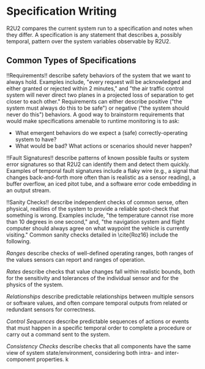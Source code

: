# Specification Writing

R2U2 compares the current system run to a specification and notes when they differ. A specification is any statement that describes a, possibly temporal, pattern over the system variables observable by R2U2.

## Common Types of Specifications

!!Requirements!! describe safety behaviors of the system that we want to always hold. Examples include, "every request will be acknowledged and either granted or rejected within 2 minutes," and "the air traffic control system will never direct two planes in a projected loss of separation to get closer to each other." Requirements can either describe positive ("the system must always do this to be safe") or negative ("the system should never do this") behaviors. A good way to brainstorm requirements that would make specifications amenable to runtime monitoring is to ask:
* What emergent behaviors do we expect a (safe) correctly-operating system to have?
* What would be bad? What actions or scenarios should never happen?

!!Fault Signatures!! describe patterns of known possible faults or system error signatures so that R2U2 can identify them and detect them quickly. Examples of temporal fault signatures include a flaky wire (e.g., a signal that changes back-and-forth more often than is realistic as a sensor reading), a buffer overflow, an iced pitot tube, and a software error code embedding in an output stream. 

!!Sanity Checks!! describe independent checks of common sense, often physical, realities of the system to provide a reliable spot-check that something is wrong. Examples include, "the temperature cannot rise more than 10 degrees in one second," and, "the navigation system and flight computer should always agree on what waypoint the vehicle is currently visiting." Common sanity checks detailed in \cite{Roz16} include the following.

*Ranges* describe checks of well-defined operating ranges, both ranges of the values sensors can report and ranges of operation.

*Rates* describe checks that value changes fall within realistic bounds, both for the sensitivity and tolerances of the individual sensor and for the physics of the system. 

*Relationships* describe predictable relationships between multiple sensors or software values, and often compare temporal outputs from related or redundant sensors for correctness.

*Control Sequences* describe predictable sequences of actions or events that must happen in a specific temporal order to complete a procedure or carry out a command sent to the system. 

*Consistency Checks* describe checks that all components have the same view of system state/environment, considering both intra- and inter-component properties.
k